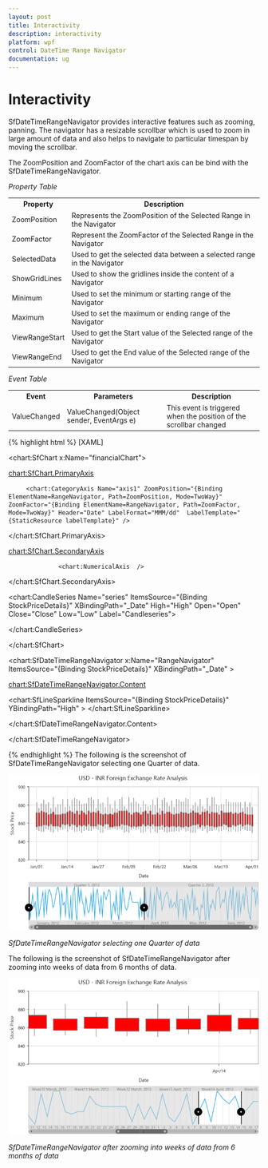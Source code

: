 ```yaml
---
layout: post
title: Interactivity
description: interactivity
platform: wpf
control: DateTime Range Navigator
documentation: ug
---
```


# Interactivity

SfDateTimeRangeNavigator provides interactive features such as zooming, panning. The navigator has a resizable scrollbar which is used to zoom in large amount of data and also helps to navigate to particular timespan by moving the scrollbar. 

The ZoomPosition and ZoomFactor of the chart axis can be bind with the SfDateTimeRangeNavigator.

_Property Table_

<table>
<tr>
<th>
Property</th><th>
Description</th></tr>
<tr>
<td>
ZoomPosition</td><td>
Represents the ZoomPosition of the Selected Range in the Navigator</td></tr>
<tr>
<td>
ZoomFactor</td><td>
Represent the ZoomFactor of the Selected Range in the Navigator</td></tr>
<tr>
<td>
SelectedData</td><td>
Used to get the selected data between a selected range in the Navigator</td></tr>
<tr>
<td>
ShowGridLines</td><td>
Used to show the gridlines inside the content of a Navigator</td></tr>
<tr>
<td>
Minimum</td><td>
Used to set the minimum or starting range of the Navigator</td></tr>
<tr>
<td>
Maximum</td><td>
Used to set the maximum or ending range of the Navigator</td></tr>
<tr>
<td>
ViewRangeStart</td><td>
Used to get the Start value of the Selected range of the Navigator</td></tr>
<tr>
<td>
ViewRangeEnd</td><td>
Used to get the End value of the Selected range of the Navigator</td></tr>
</table>


_Event Table_

<table>
<tr>
<th>
Event</th><th>
Parameters</th><th>
Description</th></tr>
<tr>
<td>
ValueChanged</td><td>
ValueChanged(Object sender, EventArgs e)</td><td>
This event is triggered when the position of the scrollbar changed</td></tr>
</table>

{% highlight html %}
[XAML]

<chart:SfChart x:Name="financialChart">            

  <chart:SfChart.PrimaryAxis>

         <chart:CategoryAxis Name="axis1" ZoomPosition="{Binding ElementName=RangeNavigator, Path=ZoomPosition, Mode=TwoWay}" ZoomFactor="{Binding ElementName=RangeNavigator, Path=ZoomFactor, Mode=TwoWay}" Header="Date" LabelFormat="MMM/dd"  LabelTemplate="{StaticResource labelTemplate}" />                

  </chart:SfChart.PrimaryAxis>            

  <chart:SfChart.SecondaryAxis>                

                  <chart:NumericalAxis  />  

 </chart:SfChart.SecondaryAxis>            

<chart:CandleSeries Name="series" ItemsSource="{Binding StockPriceDetails}" XBindingPath="_Date"  High="High" Open="Open" Close="Close" Low="Low"  Label="Candleseries">            

</chart:CandleSeries>        

</chart:SfChart>        



 <chart:SfDateTimeRangeNavigator x:Name="RangeNavigator" ItemsSource="{Binding StockPriceDetails}" XBindingPath="_Date" >                

<chart:SfDateTimeRangeNavigator.Content>                   

 <chart:SfLineSparkline ItemsSource="{Binding StockPriceDetails}"   YBindingPath="High" >                    </chart:SfLineSparkline>                

</chart:SfDateTimeRangeNavigator.Content>            

</chart:SfDateTimeRangeNavigator>


{% endhighlight  %}
The following is the screenshot of SfDateTimeRangeNavigator selecting one Quarter of data.

![C:/Users/ApoorvahR/Desktop/3.png](Interactivity_images/Interactivity_img1.png)



_SfDateTimeRangeNavigator selecting  one Quarter of data_

The following is the screenshot of SfDateTimeRangeNavigator after zooming into weeks of data from 6 months of data.



![C:/Users/ApoorvahR/Desktop/4.png](Interactivity_images/Interactivity_img2.png)



_SfDateTimeRangeNavigator after zooming into weeks of data from 6 months of data_


